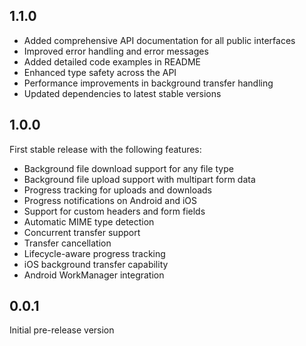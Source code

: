 ## 1.1.0

* Added comprehensive API documentation for all public interfaces
* Improved error handling and error messages
* Added detailed code examples in README
* Enhanced type safety across the API
* Performance improvements in background transfer handling
* Updated dependencies to latest stable versions

## 1.0.0

First stable release with the following features:
* Background file download support for any file type
* Background file upload support with multipart form data
* Progress tracking for uploads and downloads
* Progress notifications on Android and iOS
* Support for custom headers and form fields
* Automatic MIME type detection
* Concurrent transfer support
* Transfer cancellation
* Lifecycle-aware progress tracking
* iOS background transfer capability
* Android WorkManager integration

## 0.0.1

Initial pre-release version
